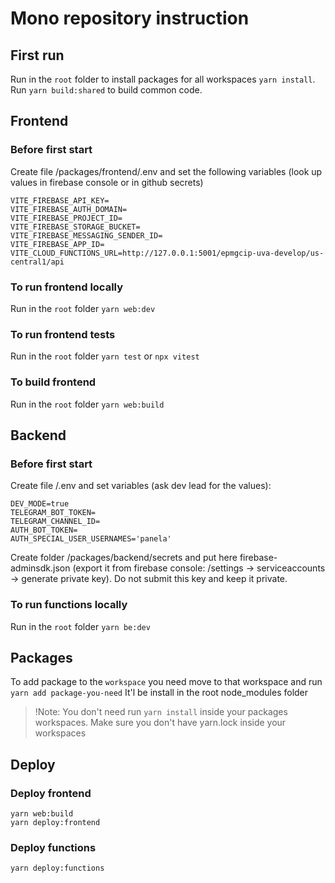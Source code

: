 # Mono repository instruction

## First run

Run in the `root` folder to install packages for all workspaces `yarn install`.
Run `yarn build:shared` to build common code.

## Frontend

### Before first start

Create file /packages/frontend/.env and set the following variables (look up values in firebase console or in github secrets)

```
VITE_FIREBASE_API_KEY=
VITE_FIREBASE_AUTH_DOMAIN=
VITE_FIREBASE_PROJECT_ID=
VITE_FIREBASE_STORAGE_BUCKET=
VITE_FIREBASE_MESSAGING_SENDER_ID=
VITE_FIREBASE_APP_ID=
VITE_CLOUD_FUNCTIONS_URL=http://127.0.0.1:5001/epmgcip-uva-develop/us-central1/api
```

### To run frontend locally

Run in the `root` folder `yarn web:dev`

### To run frontend tests

Run in the `root` folder `yarn test` or `npx vitest`

### To build frontend

Run in the `root` folder `yarn web:build`

## Backend

### Before first start

Create file /.env and set variables (ask dev lead for the values):

```
DEV_MODE=true
TELEGRAM_BOT_TOKEN=
TELEGRAM_CHANNEL_ID=
AUTH_BOT_TOKEN=
AUTH_SPECIAL_USER_USERNAMES='panela'
```

Create folder /packages/backend/secrets and put here firebase-adminsdk.json (export it from firebase console: /settings -> serviceaccounts -> generate private key). Do not submit this key and keep it private.

### To run functions locally

Run in the `root` folder `yarn be:dev`

## Packages

To add package to the `workspace` you need move to that workspace and run `yarn add package-you-need`
It'l be install in the root node_modules folder

> !Note: You don't need run `yarn install` inside your packages workspaces.
> Make sure you don't have yarn.lock inside your workspaces

## Deploy

### Deploy frontend

```
yarn web:build
yarn deploy:frontend
```

### Deploy functions

```
yarn deploy:functions
```
